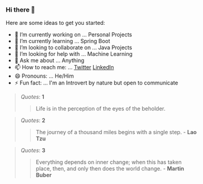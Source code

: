 ### Hi there 👋

<!--
**Bishow-Thapa/Bishow-Thapa** is a ✨ _special_ ✨ repository because its `README.md` (this file) appears on your GitHub profile.
-->

Here are some ideas to get you started:

- 🔭 I’m currently working on ... Personal Projects
- 🌱 I’m currently learning ... Spring Boot
- 👯 I’m looking to collaborate on ... Java Projects
- 🤔 I’m looking for help with ... Machine Learning
- 💬 Ask me about ... Anything
- 📫 How to reach me: ... [Twitter](https://twitter.com/BishowThapa12) [LinkedIn](https://www.linkedin.com/in/bishowthapa/)
- 😄 Pronouns: ... He/Him
- ⚡ Fun fact: ... I'm an Introvert by nature but open to communicate 

> *Quotes*: **1**
>
>> Life is in the perception of the eyes of the beholder.

> *Quotes*: **2**
> 
>> The journey of a thousand miles begins with a single step. - **Lao Tzu**

> *Quotes*: **3**
> 
>> Everything depends on inner change; when this has taken place, then, and only then does the world change. - **Martin Buber**
